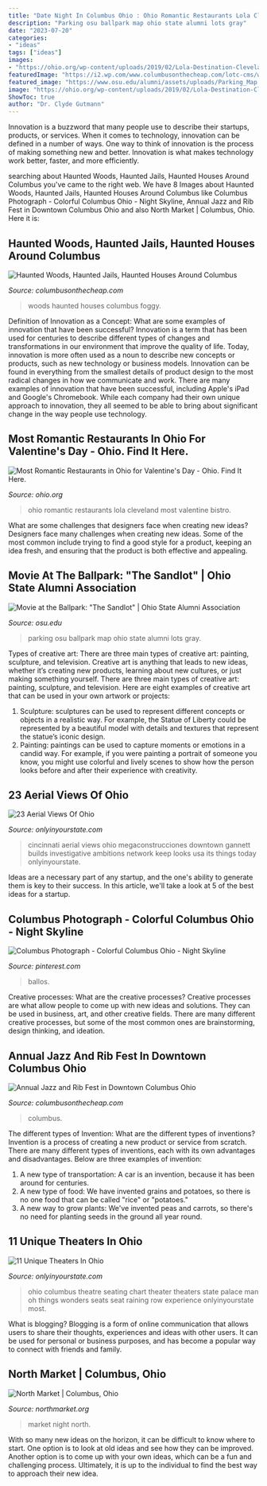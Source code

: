 ```yaml
---
title: "Date Night In Columbus Ohio : Ohio Romantic Restaurants Lola Cleveland Most Valentine Bistro"
description: "Parking osu ballpark map ohio state alumni lots gray"
date: "2023-07-20"
categories:
- "ideas"
tags: ["ideas"]
images:
- "https://ohio.org/wp-content/uploads/2019/02/Lola-Destination-Cleveland-600x400.jpg"
featuredImage: "https://i2.wp.com/www.columbusonthecheap.com/lotc-cms/wp-content/uploads/2019/06/Cols-Jazz-Rib-Fest-credit-Randall-Schieber.jpg?fit=864%2C1200&amp;ssl=1"
featured_image: "https://www.osu.edu/alumni/assets/uploads/Parking_Map.png"
image: "https://ohio.org/wp-content/uploads/2019/02/Lola-Destination-Cleveland-600x400.jpg"
ShowToc: true
author: "Dr. Clyde Gutmann"
---
```



Innovation is a buzzword that many people use to describe their startups, products, or services. When it comes to technology, innovation can be defined in a number of ways. One way to think of innovation is the process of making something new and better. Innovation is what makes technology work better, faster, and more efficiently.

	

		
searching about Haunted Woods, Haunted Jails, Haunted Houses Around Columbus you've came to the right web. We have 8 Images about Haunted Woods, Haunted Jails, Haunted Houses Around Columbus like Columbus Photograph - Colorful Columbus Ohio - Night Skyline, Annual Jazz and Rib Fest in Downtown Columbus Ohio and also North Market | Columbus, Ohio. Here it is:
		
    
## Haunted Woods, Haunted Jails, Haunted Houses Around Columbus

<img loading=lazy src="https://www.columbusonthecheap.com/lotc-cms/wp-content/uploads/2017/09/foggy-545838_1920.jpg" onerror="this.onerror=null;this.src='https://tse3.mm.bing.net/th?id=OIP.feRXhlX_Z_PrYrxbJ2whUwHaE7&amp;pid=15.1';" alt="Haunted Woods, Haunted Jails, Haunted Houses Around Columbus">

_Source: columbusonthecheap.com_

>woods haunted houses columbus foggy. 

	

Definition of Innovation as a Concept: What are some examples of innovation that have been successful?
Innovation is a term that has been used for centuries to describe different types of changes and transformations in our environment that improve the quality of life. Today, innovation is more often used as a noun to describe new concepts or products, such as new technology or business models. Innovation can be found in everything from the smallest details of product design to the most radical changes in how we communicate and work.
There are many examples of innovation that have been successful, including Apple's iPad and Google's Chromebook. While each company had their own unique approach to innovation, they all seemed to be able to bring about significant change in the way people use technology.

    
## Most Romantic Restaurants In Ohio For Valentine&#039;s Day - Ohio. Find It Here.

<img loading=lazy src="https://ohio.org/wp-content/uploads/2019/02/Lola-Destination-Cleveland-600x400.jpg" onerror="this.onerror=null;this.src='https://tse3.mm.bing.net/th?id=OIP.r0zr-baL8Zdt-tNjKkZFggHaE8&amp;pid=15.1';" alt="Most Romantic Restaurants in Ohio for Valentine&#039;s Day - Ohio. Find It Here.">

_Source: ohio.org_

>ohio romantic restaurants lola cleveland most valentine bistro. 

	

What are some challenges that designers face when creating new ideas?
Designers face many challenges when creating new ideas. Some of the most common include trying to find a good style for a product, keeping an idea fresh, and ensuring that the product is both effective and appealing.

    
## Movie At The Ballpark: &quot;The Sandlot&quot; | Ohio State Alumni Association

<img loading=lazy src="https://www.osu.edu/alumni/assets/uploads/Parking_Map.png" onerror="this.onerror=null;this.src='https://tse1.mm.bing.net/th?id=OIP.MeuefA0oOEy1RUCA8NYDeQHaEg&amp;pid=15.1';" alt="Movie at the Ballpark: &quot;The Sandlot&quot; | Ohio State Alumni Association">

_Source: osu.edu_

>parking osu ballpark map ohio state alumni lots gray. 

	

Types of creative art: There are three main types of creative art: painting, sculpture, and television.
Creative art is anything that leads to new ideas, whether it’s creating new products, learning about new cultures, or just making something yourself. There are three main types of creative art: painting, sculpture, and television. Here are eight examples of creative art that can be used in your own artwork or projects: 
1. Sculpture: sculptures can be used to represent different concepts or objects in a realistic way. For example, the Statue of Liberty could be represented by a beautiful model with details and textures that represent the statue’s iconic design. 
2. Painting: paintings can be used to capture moments or emotions in a candid way. For example, if you were painting a portrait of someone you know, you might use colorful and lively scenes to show how the person looks before and after their experience with creativity. 

    
## 23 Aerial Views Of Ohio

<img loading=lazy src="https://img-aws.ehowcdn.com/700x/cdn.onlyinyourstate.com/wp-content/uploads/2015/07/3202528025_7aa88b7882_b-700x393.jpg" onerror="this.onerror=null;this.src='https://tse4.mm.bing.net/th?id=OIP.G4AvgRBl-51BXe_pphi4-gHaEK&amp;pid=15.1';" alt="23 Aerial Views Of Ohio">

_Source: onlyinyourstate.com_

>cincinnati aerial views ohio megaconstrucciones downtown gannett builds investigative ambitions network keep looks usa its things today onlyinyourstate. 

	

Ideas are a necessary part of any startup, and the one's ability to generate them is key to their success. In this article, we'll take a look at 5 of the best ideas for a startup.

    
## Columbus Photograph - Colorful Columbus Ohio - Night Skyline

<img loading=lazy src="https://i.pinimg.com/736x/b3/6f/0b/b36f0beabbdb552020dcfc3933cea112--columbus-ohio-photo-art.jpg" onerror="this.onerror=null;this.src='https://tse3.mm.bing.net/th?id=OIP.WiInLbf2O3vQNhxiw7eYaAHaE8&amp;pid=15.1';" alt="Columbus Photograph - Colorful Columbus Ohio - Night Skyline">

_Source: pinterest.com_

>ballos. 

	

Creative processes: What are the creative processes?
Creative processes are what allow people to come up with new ideas and solutions. They can be used in business, art, and other creative fields. There are many different creative processes, but some of the most common ones are brainstorming, design thinking, and ideation.

    
## Annual Jazz And Rib Fest In Downtown Columbus Ohio

<img loading=lazy src="https://i2.wp.com/www.columbusonthecheap.com/lotc-cms/wp-content/uploads/2019/06/Cols-Jazz-Rib-Fest-credit-Randall-Schieber.jpg?fit=864%2C1200&amp;ssl=1" onerror="this.onerror=null;this.src='https://tse4.mm.bing.net/th?id=OIP._oLV59F0iAPGM7bsLmHL9gHaKS&amp;pid=15.1';" alt="Annual Jazz and Rib Fest in Downtown Columbus Ohio">

_Source: columbusonthecheap.com_

>columbus. 

	

The different types of Invention: What are the different types of inventions?
Invention is a process of creating a new product or service from scratch. There are many different types of inventions, each with its own advantages and disadvantages. Below are three examples of invention:
1) A new type of transportation: A car is an invention, because it has been around for centuries. 
2) A new type of food: We have invented grains and potatoes, so there is no one food that can be called "rice" or "potatoes." 
3) A new way to grow plants: We've invented peas and carrots, so there's no need for planting seeds in the ground all year round.

    
## 11 Unique Theaters In Ohio

<img loading=lazy src="http://cdn.onlyinyourstate.com/wp-content/uploads/2015/07/14646061237_44ff1cec99_k-3-700x466.jpg" onerror="this.onerror=null;this.src='https://tse4.mm.bing.net/th?id=OIP.C1cc3BR0zVug58cNJkeoLwEsDH&amp;pid=15.1';" alt="11 Unique Theaters In Ohio">

_Source: onlyinyourstate.com_

>ohio columbus theatre seating chart theater theaters state palace man oh things wonders seats seat raining row experience onlyinyourstate most. 

	

What is blogging?
Blogging is a form of online communication that allows users to share their thoughts, experiences and ideas with other users. It can be used for personal or business purposes, and has become a popular way to connect with friends and family.

    
## North Market | Columbus, Ohio

<img loading=lazy src="https://northmarket.org/wp-content/uploads/2019nightmarket1-2.jpg" onerror="this.onerror=null;this.src='https://tse4.mm.bing.net/th?id=OIP.99P6en-fBdpDHTQ5WhjZ5wHaE8&amp;pid=15.1';" alt="North Market | Columbus, Ohio">

_Source: northmarket.org_

>market night north. 

	

With so many new ideas on the horizon, it can be difficult to know where to start. One option is to look at old ideas and see how they can be improved. Another option is to come up with your own ideas, which can be a fun and challenging process. Ultimately, it is up to the individual to find the best way to approach their new idea.

